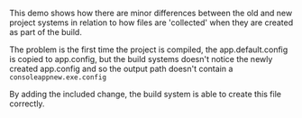This demo shows how there are minor differences between the old and new project systems in relation to how files are 'collected' when they are created as part of the build.

The problem is the first time the project is compiled, the app.default.config is copied to app.config, but the build systems doesn't notice the newly created app.config and so the output path doesn't contain a `consoleappnew.exe.config`

By adding the included change, the build system is able to create this file correctly.